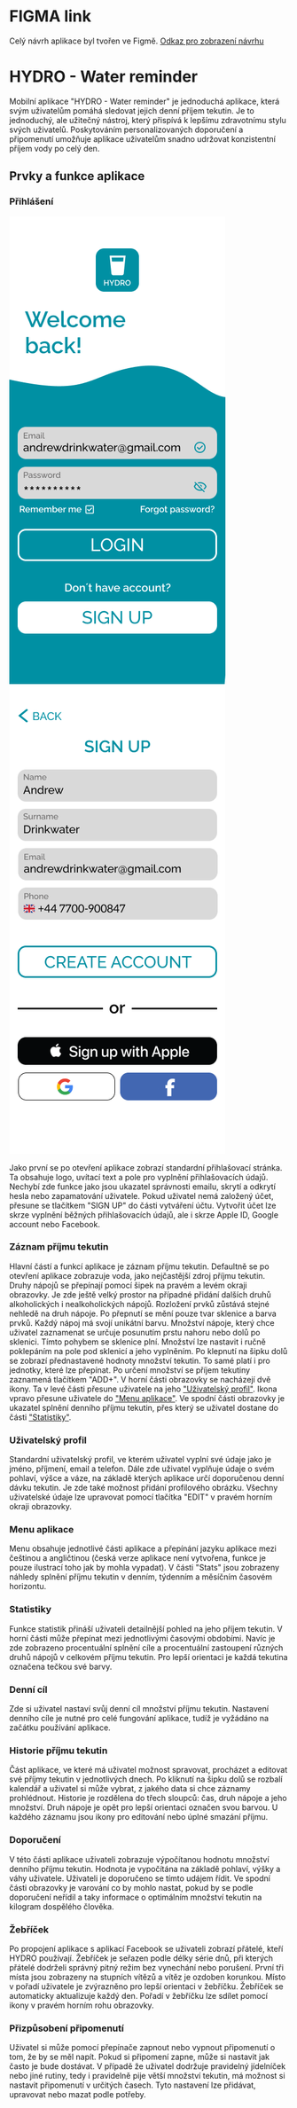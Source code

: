 # FIGMA link
Celý návrh aplikace byl tvořen ve Figmě. [Odkaz pro zobrazení návrhu](https://www.figma.com/file/P4bnFGmb225qNuZm2sQ1Up/Mockup-App?node-id=0%3A1&t=OBkZ843qyQ4MbSZx-1)
# HYDRO - Water reminder
Mobilní aplikace "HYDRO - Water reminder" je jednoduchá aplikace, která svým uživatelům pomáhá sledovat jejich denní příjem tekutin. Je to jednoduchý, ale užitečný nástroj, který přispívá k lepšímu zdravotnímu stylu svých uživatelů. Poskytováním personalizovaných doporučení a připomenutí umožňuje aplikace uživatelům snadno udržovat konzistentní příjem vody po celý den.
## Prvky a funkce aplikace
### Přihlášení
![Login](https://github.com/pslib-cz/2022l4web-app-mockup-ViktorSona/blob/main/image/login.png)
![Sign up](https://github.com/pslib-cz/2022l4web-app-mockup-ViktorSona/blob/main/image/sign_up.png)

Jako první se po otevření aplikace zobrazí standardní přihlašovací stránka. Ta obsahuje logo, uvítací text a pole pro vyplnění přihlašovacích údajů. Nechybí zde funkce jako jsou ukazatel správnosti emailu, skrytí a odkrytí hesla nebo zapamatování uživatele. Pokud uživatel nemá založený účet, přesune se tlačítkem "SIGN UP" do části vytváření účtu. Vytvořit účet lze skrze vyplnění běžných přihlašovacích údajů, ale i skrze Apple ID, Google account nebo Facebook.
### Záznam příjmu tekutin
Hlavní částí a funkcí aplikace je záznam příjmu tekutin. Defaultně se po otevření aplikace zobrazuje voda, jako nejčastější zdroj příjmu tekutin. Druhy nápojů se přepínají pomocí šipek na pravém a levém okraji obrazovky. Je zde ještě velký prostor na případné přidání dalších druhů alkoholických i nealkoholických nápojů. Rozložení prvků zůstává stejné nehledě na druh nápoje. Po přepnutí se mění pouze tvar sklenice a barva prvků. Každý nápoj má svojí unikátní barvu. Množství nápoje, který chce uživatel zaznamenat se určuje posunutím prstu nahoru nebo dolů po sklenici. Tímto pohybem se sklenice plní. Množství lze nastavit i ručně poklepáním na pole pod sklenicí a jeho vyplněním. Po klepnutí na šipku dolů se zobrazí přednastavené hodnoty množství tekutin. To samé platí i pro jednotky, které lze přepínat. Po určení množství se příjem tekutiny zaznamená tlačítkem "ADD+". V horní části obrazovky se nacházejí dvě ikony. Ta v levé části přesune uživatele na jeho ["Uživatelský profil"](https://github.com/pslib-cz/2022l4web-app-mockup-ViktorSona/edit/main/README.md#u%C5%BEivatelsk%C3%BD-profil). Ikona vpravo přesune uživatele do ["Menu aplikace"](https://github.com/pslib-cz/2022l4web-app-mockup-ViktorSona/edit/main/README.md#menu-aplikace). Ve spodní části obrazovky je ukazatel splnění denního příjmu tekutin, přes který se uživatel dostane do části ["Statistiky"](https://github.com/pslib-cz/2022l4web-app-mockup-ViktorSona/edit/main/README.md#statistiky).
### Uživatelský profil
Standardní uživatelský profil, ve kterém uživatel vyplní své údaje jako je jméno, příjmení, email a telefon. Dále zde uživatel vyplňuje údaje o svém pohlaví, výšce a váze, na základě kterých aplikace určí doporučenou denní dávku tekutin. Je zde také možnost přidání profilového obrázku. Všechny uživatelské údaje lze upravovat pomocí tlačítka "EDIT" v pravém horním okraji obrazovky.
### Menu aplikace
Menu obsahuje jednotlivé části aplikace a přepínání jazyku aplikace mezi češtinou a angličtinou (česká verze aplikace není vytvořena, funkce je pouze ilustrací toho jak by mohla vypadat). V části "Stats" jsou zobrazeny náhledy splnění příjmu tekutin v denním, týdenním a měsíčním časovém horizontu.
### Statistiky
Funkce statistik přináší uživateli detailnější pohled na jeho příjem tekutin. V horní části může přepínat mezi jednotlivými časovými obdobími. Navíc je zde zobrazeno procentuální splnění cíle a procentuální zastoupení různých druhů nápojů v celkovém příjmu tekutin. Pro lepší orientaci je každá tekutina označena tečkou své barvy.
### Denní cíl
Zde si uživatel nastaví svůj denní cíl množství příjmu tekutin. Nastavení denního cíle je nutné pro celé fungování aplikace, tudíž je vyžádáno na začátku používání aplikace.
### Historie příjmu tekutin
Část aplikace, ve které má uživatel možnost spravovat, procházet a editovat své příjmy tekutin v jednotlivých dnech. Po kliknutí na šipku dolů se rozbalí kalendář a uživatel si může vybrat, z jakého data si chce záznamy prohlédnout. Historie je rozdělena do třech sloupců: čas, druh nápoje a jeho množství. Druh nápoje je opět pro lepší orientaci označen svou barvou. U každého záznamu jsou ikony pro editování nebo úplné smazání příjmu.
### Doporučení
V této části aplikace uživateli zobrazuje výpočítanou hodnotu množství denního příjmu tekutin. Hodnota je vypočítána na základě pohlaví, výšky a váhy uživatele. Uživateli je doporučeno se tímto udájem řídit. Ve spodní části obrazovky je varování co by mohlo nastat, pokud by se podle doporučení neřídil a taky informace o optimálním množství tekutin na kilogram dospělého člověka.
### Žebříček
Po propojení aplikace s aplikací Facebook se uživateli zobrazí přátelé, kteří HYDRO používají. Žebříček je seřazen podle délky série dnů, při kterých přátelé dodrželi správný pitný režim bez vynechání nebo porušení. První tři místa jsou zobrazeny na stupních vítězů a vítěz je ozdoben korunkou. Místo v pořadí uživatele je zvýrazněno pro lepší orientaci v žebříčku. Žebříček se automaticky aktualizuje každý den. Pořadí v žebříčku lze sdílet pomocí ikony v pravém horním rohu obrazovky.
### Přizpůsobení připomenutí
Uživatel si může pomocí přepínače zapnout nebo vypnout připomenutí o tom, že by se měl napít. Pokud si připomení zapne, může si nastavit jak často je bude dostávat. V případě že uživatel dodržuje pravidelný jídelníček nebo jiné rutiny, tedy i pravidelně pije větší množství tekutin, má možnost si nastavit připomenutí v určitých časech. Tyto nastavení lze přidávat, upravovat nebo mazat podle potřeby.
